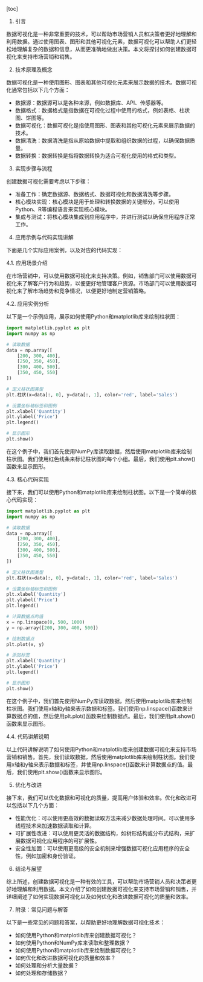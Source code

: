 
[toc]                    
                
                
1. 引言

数据可视化是一种非常重要的技术，可以帮助市场营销人员和决策者更好地理解和利用数据。通过使用图表、图形和其他可视化元素，数据可视化可以帮助人们更轻松地理解复杂的数据和信息，从而更准确地做出决策。本文将探讨如何创建数据可视化来支持市场营销和销售。

2. 技术原理及概念

数据可视化是一种使用图形、图表和其他可视化元素来展示数据的技术。数据可视化通常包括以下几个方面：

- 数据源：数据源可以是各种来源，例如数据库、API、传感器等。
- 数据格式：数据格式是指数据在可视化过程中使用的格式，例如表格、柱状图、饼图等。
- 数据可视化：数据可视化是指使用图形、图表和其他可视化元素来展示数据的技术。
- 数据清洗：数据清洗是指从原始数据中提取和组织数据的过程，以确保数据质量。
- 数据转换：数据转换是指将数据转换为适合可视化使用的格式和类型。

3. 实现步骤与流程

创建数据可视化需要考虑以下步骤：

- 准备工作：确定数据源、数据格式、数据可视化和数据清洗等步骤。
- 核心模块实现：核心模块是用于处理和转换数据的关键部分。可以使用Python、R等编程语言来实现核心模块。
- 集成与测试：将核心模块集成到应用程序中，并进行测试以确保应用程序正常工作。

4. 应用示例与代码实现讲解

下面是几个实际应用案例，以及对应的代码实现：

4.1. 应用场景介绍

在市场营销中，可以使用数据可视化来支持决策。例如，销售部门可以使用数据可视化来了解客户行为和趋势，以便更好地管理客户资源。市场部门可以使用数据可视化来了解市场趋势和竞争情况，以便更好地制定营销策略。

4.2. 应用实例分析

以下是一个示例应用，展示如何使用Python和matplotlib库来绘制柱状图：
```python
import matplotlib.pyplot as plt
import numpy as np

# 读取数据
data = np.array([
    [200, 300, 400],
    [250, 350, 450],
    [300, 400, 500],
    [350, 450, 550]
])

# 定义柱状图类型
plt.柱状(x=data[:, 0], y=data[:, 1], color='red', label='Sales')

# 设置坐标轴标签和图例
plt.xlabel('Quantity')
plt.ylabel('Price')
plt.legend()

# 显示图形
plt.show()
```
在这个例子中，我们首先使用NumPy库读取数据，然后使用matplotlib库来绘制柱状图。我们使用红色线条来标记柱状图的每个小组。最后，我们使用plt.show()函数来显示图形。

4.3. 核心代码实现

接下来，我们可以使用Python和matplotlib库来绘制柱状图。以下是一个简单的核心代码实现：
```python
import matplotlib.pyplot as plt
import numpy as np

# 读取数据
data = np.array([
    [200, 300, 400],
    [250, 350, 450],
    [300, 400, 500],
    [350, 450, 550]
])

# 定义柱状图类型
plt.柱状(x=data[:, 0], y=data[:, 1], color='red', label='Sales')

# 设置坐标轴标签和图例
plt.xlabel('Quantity')
plt.ylabel('Price')
plt.legend()

# 计算数据点的值
x = np.linspace(0, 500, 1000)
y = np.array([200, 300, 400, 500])

# 绘制数据点
plt.plot(x, y)

# 添加标签
plt.xlabel('Quantity')
plt.ylabel('Price')
plt.legend()

# 显示图形
plt.show()
```
在这个例子中，我们首先使用NumPy库读取数据，然后使用matplotlib库来绘制柱状图。我们使用x轴和y轴来表示数据和标签。我们使用np.linspace()函数来计算数据点的值，然后使用plt.plot()函数来绘制数据点。最后，我们使用plt.show()函数来显示图形。

4.4. 代码讲解说明

以上代码讲解说明了如何使用Python和matplotlib库来创建数据可视化来支持市场营销和销售。首先，我们读取数据，然后使用matplotlib库来绘制柱状图。我们使用x轴和y轴来表示数据和标签，并使用np.linspace()函数来计算数据点的值。最后，我们使用plt.show()函数来显示图形。

5. 优化与改进

接下来，我们可以优化数据和可视化的质量，提高用户体验和效率。优化和改进可以包括以下几个方面：

- 性能优化：可以使用更高效的数据读取方法来减少数据处理时间。可以使用多线程技术来加速数据读取和计算。
- 可扩展性改进：可以使用更灵活的数据结构，如树形结构或分布式结构，来扩展数据可视化应用程序的可扩展性。
- 安全性加固：可以使用更高级的安全机制来增强数据可视化应用程序的安全性，例如加密和身份验证。

6. 结论与展望

综上所述，创建数据可视化是一种有效的工具，可以帮助市场营销人员和决策者更好地理解和利用数据。本文介绍了如何创建数据可视化来支持市场营销和销售，并详细阐述了如何实现数据可视化以及如何优化和改进数据可视化的质量和效率。

7. 附录：常见问题与解答

以下是一些常见的问题和答案，以帮助更好地理解数据可视化技术：

- 如何使用Python和matplotlib库来创建数据可视化？
- 如何使用Python和NumPy库来读取和整理数据？
- 如何使用Python和matplotlib库来绘制数据可视化？
- 如何优化和改进数据可视化的质量和效率？
- 如何处理和分析大量数据？
- 如何处理和存储数据？

